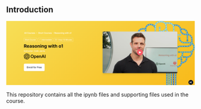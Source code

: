 ## Introduction

![](assets\image-20250107150738811.png)

This repository contains all the ipynb files and supporting files used in the course.